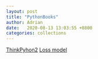 ```yaml
---
layout: post
title: "PythonBooks"
author: Adrian
date:   2020-08-13 13:03:55 +0800
categories: collections
---
```


[ThinkPyhon2](/assets/docs/thinkpython2.pdf)
[Loss model](/assets/docs/Loss%20models%20from%20data%20to%20decisions%20(Klugman%2C%20Stuart%20A.%20Panjer%2C%20Harry%20H.%20Willmot%20etc.)%20(Z-Library).pdf)
